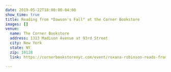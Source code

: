 ```yaml
---
date: 2019-05-22T18:00:00-04:00
show_time: true
title: Reading from *Dawson's Fall" at the Corner Bookstore
images: []
venue:
  name: The Corner Bookstore
  address: 1313 Madison Avenue at 93rd Street
  city: New York
  state: NY
  zip: 10128
  link: https://cornerbookstorenyc.com/event/roxana-robinson-reads-from-her-new-book-dawsons-fall/

---
```

